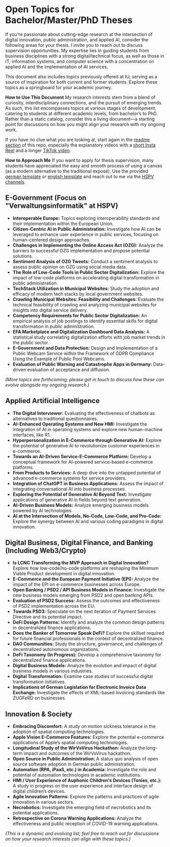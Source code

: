 # Open Topics for Bachelor/Master/PhD Theses

If you're passionate about cutting-edge research at the intersection of digital innovation, public administration, and applied AI, consider the following areas for your thesis. I invite you to reach out to discuss supervision opportunities. My expertise lies in guiding students from business disciplines with a strong digital/technical focus, as well as those in IT, information systems, and computer science with a concentration on applied AI and the implementation of AI services.

This document also includes topics previously offered at IU, serving as a source of inspiration for both current and former students. Explore these topics as a springboard for your academic journey.

**How to Use This Document**
My research interests stem from a blend of curiosity, interdisciplinary connections, and the pursuit of emerging trends. As such, this list encompasses topics at various stages of development, catering to students at different academic levels, from bachelor’s to PhD. Rather than a static catalog, consider this a living document—a starting point for discussions on how you might align your research with my ongoing work.

If you have no clue what you are looking at, start again in the [readme section](https://github.com/nicolaikrueger/thesis_canvas/tree/main) of this repo, especially the explanatory videos with a [short Insta Reel](https://www.instagram.com/reel/C-98RDWNE_B/) and a longer [TikTok video](https://www.tiktok.com/@nicolaikrueger/video/7405870738902666529).

**How to Approach Me** If you want to apply for thesis supervision, many students have appreciated the easy and smooth process of using a canvas (as a modern alternative to the traditional exposé). Use the provided [german template](https://github.com/nicolaikrueger/thesis_canvas/blob/main/Thesis%20Design%20Canvas%20-%20DE.jpg) or [english template](https://github.com/nicolaikrueger/thesis_canvas/blob/main/Thesis%20Design%20Canvas%20-%20EN.jpg) and reach out to me via the [HSPV channels](https://www.hspv.nrw.de/organisation/personalverzeichnis/eintrag/dr-nicolai-krueger).

## E-Government (Focus on "Verwaltungsinformatik" at HSPV)
- **Interoperable Europe:** Topics exploring interoperability standards and their implementation within the European Union.
- **Citizen-Centric AI in Public Administration:** Investigate how AI can be leveraged to enhance user experience in public services, focusing on human-centered design approaches.
- **Challenges in Implementing the Online Access Act (OZG):** Analyze the barriers to successful OZG implementation and propose potential solutions.
- **Sentiment Analysis of OZG Tweets:** Conduct a sentiment analysis to assess public opinion on OZG using social media data.
- **The Role of Low-Code Tools in Public Sector Digitalization:** Explore the impact of low-code platforms on accelerating digital transformation in public administration.
- **TechStack Utilization in Municipal Websites:** Study the adoption and efficacy of modern tech stacks by local government websites.
- **Crawling Municipal Websites: Feasibility and Challenges:** Evaluate the technical feasibility of crawling and analyzing municipal websites for insights into digital service delivery.
- **Competency Requirements for Public Sector Digitalization:** An empirical analysis of job postings to identify essential skills for digital transformation in public administration.
- **EFA Marketplace and Digitalization Dashboard Data Analysis:** A statistical study correlating digitalization efforts with job market trends in the public sector.
- **E-Government and Data Protection:** Design and Implementation of a Public Webcam Service within the Framework of GDPR Compliance Using the Example of Public Pool Webcams.
- **Evaluation of Public Warning and Catastrophe Apps in Germany:** Data-driven evaluation of acceptance and diffusion.
  
*(More topics are forthcoming; please get in touch to discuss how these can evolve alongside my ongoing research.)*

## Applied Artificial Intelligence
- **The Digital Interviewer:** Evaluating the effectiveness of chatbots as alternatives to traditional questionnaires.
- **AI-Enhanced Operating Systems and New HMI:** Investigate the integration of AI in operating systems and explore new human-machine interfaces, like R1.
- **Hyperpersonalization in E-Commerce through Generative AI:** Explore the potential of generative AI to revolutionize customer experiences in e-commerce.
- **Towards an AI-Driven Service-E-Commerce Platform:** Develop a conceptual framework for AI-powered service-based e-commerce platforms.
- **From Products to Services:** A deep dive into the untapped potential of advanced e-commerce systems for service providers.
- **Integration of ChatGPT in Business Applications:** Assess the impact of integrating conversational AI into business processes.
- **Exploring the Potential of Generative AI Beyond Text:** Investigate applications of generative AI in fields beyond text generation.
- **AI-Driven Business Models:** Analyze emerging business models powered by AI technologies.
- **AI at the Intersection of Models, No-Code, Low-Code, and Pro-Code:** Explore the synergy between AI and various coding paradigms in digital innovation.

## Digital Business, Digital Finance, and Banking (Including Web3/Crypto)
- **Is LCNC Transforming the MVP Approach in Digital Innovation?** Explore how low-code/no-code platforms are reshaping the Minimum Viable Product development in digital innovation.
- **E-Commerce and the European Payment Initiative (EPI):** Analyze the impact of the EPI on e-commerce businesses across Europe.
- **Open Banking / PSD2 / API Business Models in Finance:** Investigate the new business models emerging from PSD2 and open banking APIs.
- **Evaluation of PSD2 Success:** Assess the outcomes and effectiveness of PSD2 implementation across the EU.
- **Towards PSD3:** Speculate on the next iteration of Payment Services Directive and its potential impact.
- **DeFi Design Patterns:** Identify and analyze the common design patterns in decentralized finance applications.
- **Does the Banker of Tomorrow Speak DeFi?** Explore the skillset required for future financial professionals in the context of decentralized finance.
- **DAO Communities:** Study the structure, governance, and challenges of decentralized autonomous organizations.
- **DeFi Taxonomy (In Progress):** Develop a comprehensive taxonomy for decentralized finance applications.
- **Digital Business Models:** Analyze the evolution and impact of digital business models in various industries.
- **Digital Transformation:** Examine case studies of successful digital transformation initiatives.
- **Implications of German Legislation for Electronic Invoice Data Exchange:** Investigate the effects of XML-based invoicing standards like ZUGFeRD on businesses.

## Innovation & Society
- **Embracing Discomfort:** A study on motion sickness tolerance in the adoption of spatial computing technologies.
- **Apple Vision E-Commerce Features:** Explore the potential e-commerce applications of Apple’s spatial computing technologies.
- **Longitudinal Study of the WirVsVirus Hackathon:** Analyze the long-term impact and outcomes of the WirVsVirus hackathon.
- **Open Source in Public Administration:** A status quo analysis of open source software adoption in German public administration.
- **Automation (RPA, iPaaS, etc.) in Academia:** Investigate the role and potential of automation technologies in academic institutions.
- **HMI / User Experience of Auphonic Children's Devices (Tonies, etc.):** A study in progress on the user experience and interface design of digital children’s devices.
- **Agile Innovation Patterns:** Explore the patterns and practices of agile innovation in various sectors.
- **Necrobotics:** Investigate the emerging field of necrobotics and its potential applications.
- **Retrospective on Corona Warning Applications:** Analyze the effectiveness and public reception of COVID-19 warning applications.

*(This is a dynamic and evolving list; feel free to reach out for discussions on how your research interests can align with these topics.)*
